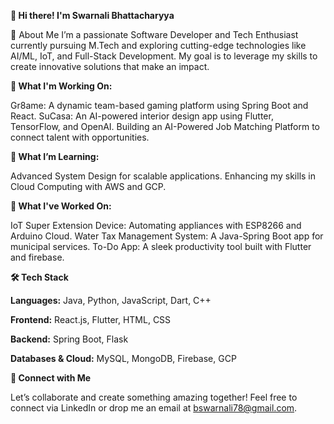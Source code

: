 **👋 Hi there! I'm Swarnali Bhattacharyya**

🚀 About Me
I’m a passionate Software Developer and Tech Enthusiast currently pursuing M.Tech and exploring cutting-edge technologies like AI/ML, IoT, and Full-Stack Development. My goal is to leverage my skills to create innovative solutions that make an impact.

**🔭 What I'm Working On:**

Gr8ame: A dynamic team-based gaming platform using Spring Boot and React.
SuCasa: An AI-powered interior design app using Flutter, TensorFlow, and OpenAI.
Building an AI-Powered Job Matching Platform to connect talent with opportunities.

**🌱 What I’m Learning:**

Advanced System Design for scalable applications.
Enhancing my skills in Cloud Computing with AWS and GCP.

**💼 What I've Worked On:**

IoT Super Extension Device: Automating appliances with ESP8266 and Arduino Cloud.
Water Tax Management System: A Java-Spring Boot app for municipal services.
To-Do App: A sleek productivity tool built with Flutter and firebase.

**🛠️ Tech Stack**

**Languages:**
Java, Python, JavaScript, Dart, C++

**Frontend:**
React.js, Flutter, HTML, CSS

**Backend:**
Spring Boot, Flask

**Databases & Cloud:**
MySQL, MongoDB, Firebase, GCP

**🤝 Connect with Me**

Let’s collaborate and create something amazing together! Feel free to connect via LinkedIn or drop me an email at bswarnali78@gmail.com.
